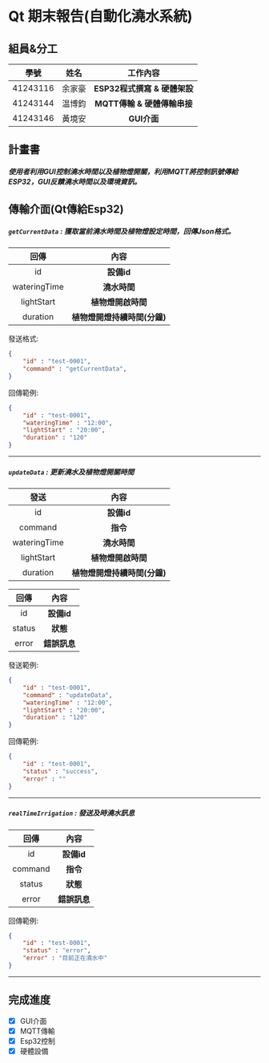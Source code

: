 # Qt 期末報告(自動化澆水系統)

## 組員&分工

| 學號  | 姓名 | **工作內容** |
| :--: | :--: | :--: |
| 41243116  | 余家豪 | **ESP32程式撰寫 & 硬體架設** |
| 41243144  | 温博鈞 | **MQTT傳輸 & 硬體傳輸串接** |
| 41243146  | 黃境安 | **GUI介面** |



## 計畫書

##### 使用者利用GUI控制澆水時間以及植物燈開關，利用MQTT將控制訊號傳給ESP32，GUI反饋澆水時間以及環境資訊。

## 傳輸介面(Qt傳給Esp32)

##### `getCurrentData` : 獲取當前澆水時間及植物燈設定時間，回傳Json格式。

| 回傳  | **內容** |
| :--: | :--: |
| id | **設備id** |
| wateringTime | **澆水時間** |
| lightStart | **植物燈開啟時間** |
| duration | **植物燈開燈持續時間(分鐘)** |

發送格式:
```json
{
    "id" : "test-0001",
    "command" : "getCurrentData",
}
```
回傳範例:
```json
{
    "id" : "test-0001",
    "wateringTime" : "12:00",
    "lightStart" : "20:00",
    "duration" : "120"
}
```

---

##### `updateData` : 更新澆水及植物燈開關時間
| 發送  | **內容** |
| :--: | :--: |
| id | **設備id** |
| command | **指令** |
| wateringTime | **澆水時間** |
| lightStart | **植物燈開啟時間** |
| duration | **植物燈開燈持續時間(分鐘)** |

| 回傳  | **內容** |
| :--: | :--: |
| id | **設備id** |
| status | **狀態** |
| error | **錯誤訊息** |

發送範例:
```json
{
    "id" : "test-0001",
    "command" : "updateData",
    "wateringTime" : "12:00",
    "lightStart" : "20:00",
    "duration" : "120"
}
```

回傳範例:
```json
{
    "id" : "test-0001",
    "status" : "success",
    "error" : ""
}
```

---
##### `realTimeIrrigation` : 發送及時澆水訊息
| 回傳  | **內容** |
| :--: | :--: |
| id | **設備id** |
| command | **指令** |
| status | **狀態** |
| error | **錯誤訊息** |

回傳範例:
```json
{
    "id" : "test-0001",
    "status" : "error",
    "error" : "目前正在澆水中"
}
```


---
## 完成進度

- [x] GUI介面
- [x] MQTT傳輸
- [x] Esp32控制
- [x] 硬體設備

